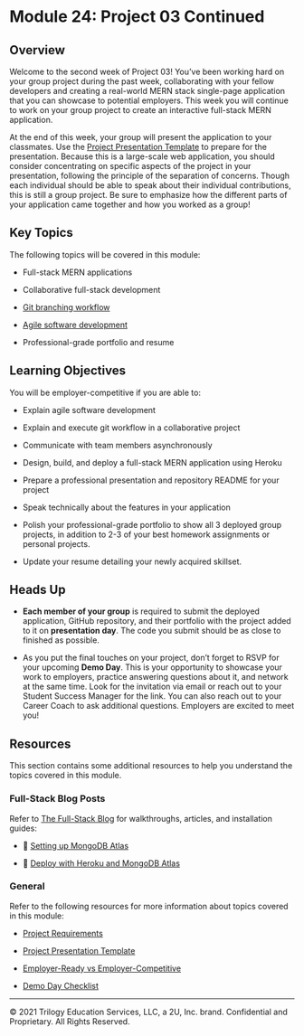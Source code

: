 # Module 24: Project 03 Continued

## Overview

Welcome to the second week of Project 03! You’ve been working hard on your group project during the past week, collaborating with your fellow developers and creating a real-world MERN stack single-page application that you can showcase to potential employers. This week you will continue to work on your group project to create an interactive full-stack MERN application.

At the end of this week, your group will present the application to your classmates. Use the [Project Presentation Template](https://docs.google.com/presentation/d/10QaO9KH8HtUXj__81ve0SZcpO5DbMbqqQr4iPpbwKks/edit?usp=sharing) to prepare for the presentation. Because this is a large-scale web application, you should consider concentrating on specific aspects of the project in your presentation, following the principle of the separation of concerns. Though each individual should be able to speak about their individual contributions, this is still a group project. Be sure to emphasize how the different parts of your application came together and how you worked as a group!

## Key Topics

The following topics will be covered in this module:

* Full-stack MERN applications

* Collaborative full-stack development

* [Git branching workflow](https://git-scm.com/book/en/v2/Git-Branching-Branching-Workflows)

* [Agile software development](https://en.wikipedia.org/wiki/Agile_software_development)

* Professional-grade portfolio and resume

## Learning Objectives

You will be employer-competitive if you are able to:

* Explain agile software development

* Explain and execute git workflow in a collaborative project

* Communicate with team members asynchronously

* Design, build, and deploy a full-stack MERN application using Heroku

* Prepare a professional presentation and repository README for your project

* Speak technically about the features in your application

* Polish your professional-grade portfolio to show all 3 deployed group projects, in addition to 2-3 of your best homework assignments or personal projects.

* Update your resume detailing your newly acquired skillset.

## Heads Up

* **Each member of your group** is required to submit the deployed application, GitHub repository, and their portfolio with the project added to it on **presentation day**. The code you submit should be as close to finished as possible.

* As you put the final touches on your project, don’t forget to RSVP for your upcoming **Demo Day**. This is your opportunity to showcase your work to employers, practice answering questions about it, and network at the same time. Look for the invitation via email or reach out to your Student Success Manager for the link. You can also reach out to your Career Coach to ask additional questions. Employers are excited to meet you!

## Resources

This section contains some additional resources to help you understand the topics covered in this module.

### Full-Stack Blog Posts

Refer to [The Full-Stack Blog](https://coding-boot-camp.github.io/full-stack/) for walkthroughs, articles, and installation guides:

* 📖 [Setting up MongoDB Atlas](https://coding-boot-camp.github.io/full-stack/mongodb/how-to-set-up-mongodb-atlas)

* 📖 [Deploy with Heroku and MongoDB Atlas](https://coding-boot-camp.github.io/full-stack/mongodb/deploy-with-heroku-and-mongodb-atlas)

### General

Refer to the following resources for more information about topics covered in this module:

* [Project Requirements](../../01-Class-Content/22-State/04-Supplemental/Project-Requirements.md)

* [Project Presentation Template](https://docs.google.com/presentation/d/10QaO9KH8HtUXj__81ve0SZcpO5DbMbqqQr4iPpbwKks/edit?usp=sharing)

* [Employer-Ready vs Employer-Competitive](https://careernetwork.2u.com/?utm_medium=Academics&utm_source=boot_camp)

* [Demo Day Checklist](https://docs.google.com/document/d/1ncrQ3X7QsgyO_rcEIKdAeW28jT-niDZkwpFBWK7x-nI/edit)

---
© 2021 Trilogy Education Services, LLC, a 2U, Inc. brand.  Confidential and Proprietary.  All Rights Reserved.
